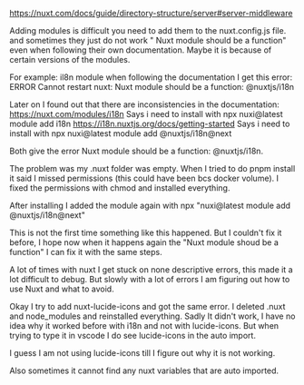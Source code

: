 https://nuxt.com/docs/guide/directory-structure/server#server-middleware


Adding modules is difficult you need to add them to the nuxt.config.js file. and sometimes they just do not work " Nuxt module should be a function" even when following their own documentation. Maybe it is because of certain versions of the modules.

For example: il8n module
when following the documentation I get this error:
ERROR  Cannot restart nuxt:  Nuxt module should be a function: @nuxtjs/i18n


Later on I found out that there are inconsistencies in the documentation:
https://nuxt.com/modules/i18n Says i need to install with npx nuxi@latest module add i18n
https://i18n.nuxtjs.org/docs/getting-started Says i need to install with npx nuxi@latest module add @nuxtjs/i18n@next

Both give the error Nuxt module should be a function: @nuxtjs/i18n.

The problem was my .nuxt folder was empty. When I tried to do pnpm install it said I missed permissions (this could have been bcs docker volume). I fixed the permissions with chmod and installed everything.

After installing I added the module again with npx "nuxi@latest module add @nuxtjs/i18n@next"

This is not the first time something like this happened. But I couldn't fix it before, I hope now when it happens again the "Nuxt module shoud be a function" I can fix it with the same steps.



A lot of times with nuxt I get stuck on none descriptive errors, this made it a lot difficult to debug. But slowly with a lot of errors I am figuring out how to use Nuxt and what to avoid.

Okay I try to add nuxt-lucide-icons and got the same error.
I deleted .nuxt and node_modules and reinstalled everything. Sadly It didn't work, I have no idea why it worked before with i18n and not with lucide-icons. But when trying to type it in vscode I do see lucide-icons in the auto import.

I guess I am not using lucide-icons till I figure out why it is not working.

Also sometimes it cannot find any nuxt variables that are auto imported.
